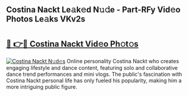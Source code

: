 ## Costina Nackt Le𝚊k𝚎d N𝚞𝚍e - Part-RFy Vid𝚎o Photos Le𝚊ks VKv2s

# <h2><a href="http://fb3tmo.evod.top/?m=Costina+Nackt">🔗 👉🔴 Costina Nackt Vid𝚎o Ph𝚘t𝚘s</a></h2>

[![Costina Nackt N𝚞d𝚎s](https://i.imgur.com/8V9OHl7.gif)](http://fb3tmo.evod.top/?m=Costina+Nackt)
Online personality Costina Nackt who creates engaging lifestyle and dance content, featuring solo and collaborative dance trend performances and mini vlogs. The public's fascination with Costina Nackt personal life has only fueled his popularity, making him a more intriguing public figure. 
